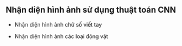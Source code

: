 
## Nhận diện hình ảnh sử dụng thuật toán CNN 

- Nhận diện hình ảnh chữ số viết tay

- Nhận diện hình ảnh các loại động vật

